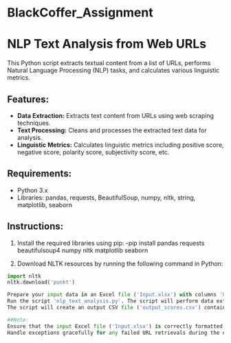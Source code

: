 # BlackCoffer_Assignment
# NLP Text Analysis from Web URLs

This Python script extracts textual content from a list of URLs, performs Natural Language Processing (NLP) tasks, and calculates various linguistic metrics.

## Features:
- **Data Extraction:** Extracts text content from URLs using web scraping techniques.
- **Text Processing:** Cleans and processes the extracted text data for analysis.
- **Linguistic Metrics:** Calculates linguistic metrics including positive score, negative score, polarity score, subjectivity score, etc.

## Requirements:
- Python 3.x
- Libraries: pandas, requests, BeautifulSoup, numpy, nltk, string, matplotlib, seaborn

## Instructions:
1. Install the required libraries using pip:
-pip install pandas requests beautifulsoup4 numpy nltk matplotlib seaborn

2. Download NLTK resources by running the following command in Python:
```python
import nltk
nltk.download('punkt')

Prepare your input data in an Excel file ('Input.xlsx') with columns 'URL_ID' and 'URL'.
Run the script 'nlp_text_analysis.py'. The script will perform data extraction, NLP tasks, and generate output scores.
The script will create an output CSV file ('output_scores.csv') containing the computed linguistic metrics for each URL.

##Note:
Ensure that the input Excel file ('Input.xlsx') is correctly formatted with valid URLs.
Handle exceptions gracefully for any failed URL retrievals during the extraction process.
